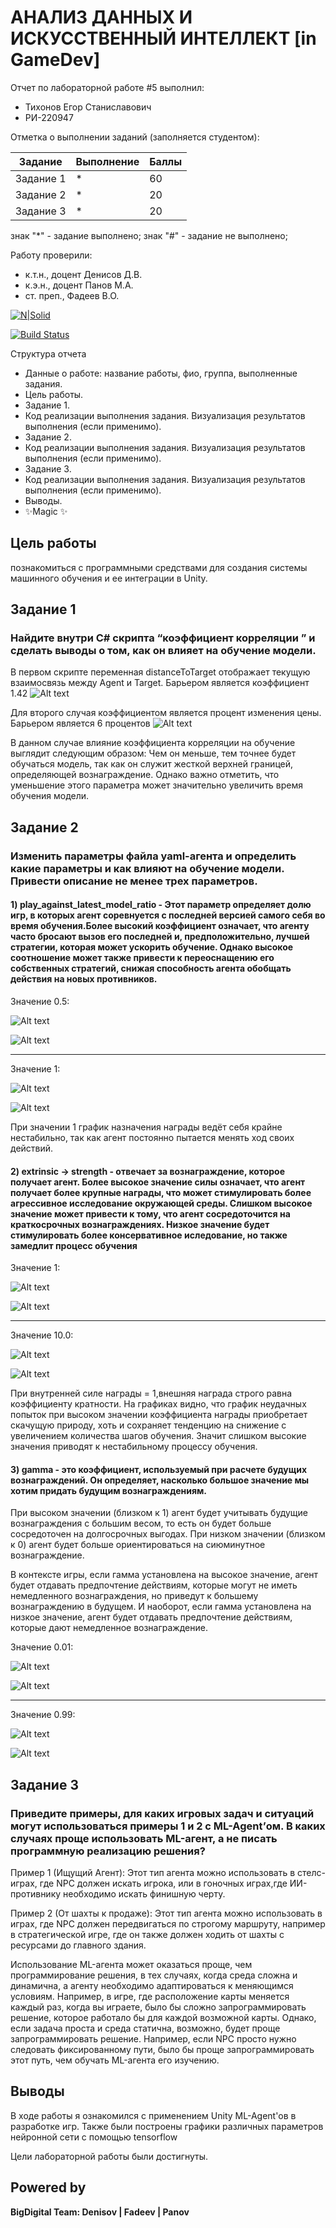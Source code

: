 # АНАЛИЗ ДАННЫХ И ИСКУССТВЕННЫЙ ИНТЕЛЛЕКТ [in GameDev]
Отчет по лабораторной работе #5 выполнил:
- Тихонов Егор Станиславович
- РИ-220947  

Отметка о выполнении заданий (заполняется студентом):

| Задание | Выполнение | Баллы |
| ------ | ------ | ------ |
| Задание 1 | * | 60 |
| Задание 2 | * | 20 |
| Задание 3 | * | 20 |

знак "*" - задание выполнено; знак "#" - задание не выполнено;

Работу проверили:
- к.т.н., доцент Денисов Д.В.
- к.э.н., доцент Панов М.А.
- ст. преп., Фадеев В.О.

[![N|Solid](https://cldup.com/dTxpPi9lDf.thumb.png)](https://nodesource.com/products/nsolid)

[![Build Status](https://travis-ci.org/joemccann/dillinger.svg?branch=master)](https://travis-ci.org/joemccann/dillinger)

Структура отчета

- Данные о работе: название работы, фио, группа, выполненные задания.
- Цель работы.
- Задание 1.
- Код реализации выполнения задания. Визуализация результатов выполнения (если применимо).
- Задание 2.
- Код реализации выполнения задания. Визуализация результатов выполнения (если применимо).
- Задание 3.
- Код реализации выполнения задания. Визуализация результатов выполнения (если применимо).
- Выводы.
- ✨Magic ✨

## Цель работы
познакомиться с программными средствами для создания системы машинного обучения и ее интеграции в Unity.


## Задание 1
### Найдите внутри C# скрипта “коэффициент корреляции ” и сделать выводы о том, как он влияет на обучение модели.


В первом скрипте переменная distanceToTarget отображает текущую взаимосвязь между Agent и Target. Барьером является коэффициент 1.42
![Alt text](https://media.discordapp.net/attachments/914593555526320151/1185026149101871144/image.png?ex=658e1c9a&is=657ba79a&hm=32291e2b90004cd752acf870a92176c3f3c8fed3b0160de79ec1e57c700dccbb&=&format=webp&quality=lossless&width=1148&height=276 "Коэффицент корреляции")

Для второго случая коэффициентом является процент изменения цены. Барьером является 6 процентов
![Alt text](https://media.discordapp.net/attachments/914593555526320151/1185026149462585435/image.png?ex=658e1c9a&is=657ba79a&hm=d104bd110c8e435917ab23d10897b4f1cf3cdb38212add968b42eb5f75412ed7&=&format=webp&quality=lossless&width=1081&height=443 "Коэффицент корреляции")


В данном случае влияние коэффициента корреляции на обучение выглядит следующим образом: Чем он меньше, тем точнее будет обучаться модель, так как он служит жесткой верхней границей, определяющей вознаграждение. Однако важно отметить, что уменьшение этого параметра может значительно увеличить время обучения модели.


## Задание 2
### Изменить параметры файла yaml-агента и определить какие параметры и как влияют на обучение модели. Привести описание не менее трех параметров.

#### 1)  play_against_latest_model_ratio - Этот параметр определяет долю игр, в которых агент соревнуется с последней версией самого себя во время обучения.Более высокий коэффициент означает, что агенту часто бросают вызов его последней и, предположительно, лучшей стратегии, которая может ускорить обучение. Однако высокое соотношение может также привести к переоснащению его собственных стратегий, снижая способность агента обобщать действия на новых противников.

Значение 0.5:

![Alt text](https://media.discordapp.net/attachments/914593555526320151/1185040226540851260/image.png?ex=658e29b6&is=657bb4b6&hm=19b78ce9e4451bb441bc916fb5ffcc78ca0fe7ef0bb3e47b657749863e7ef053&=&format=webp&quality=lossless&width=875&height=662 "Environment, play_against_latest_model_ratio = 0.5")

![Alt text](https://media.discordapp.net/attachments/914593555526320151/1185040226213711872/image.png?ex=658e29b6&is=657bb4b6&hm=87a9db9647bd3fa82ea9b875f04c626000c70b1c3e0ae22d00d2a78411d1be13&=&format=webp&quality=lossless&width=1251&height=662 "Policy, play_against_latest_model_ratio = 0.5")

---
Значение 1:

![Alt text](https://media.discordapp.net/attachments/914593555526320151/1185042620305653831/image.png?ex=658e2bf1&is=657bb6f1&hm=6d6a69b8b572a8976b3a6f00585eda6558787079b010de3512f8a2c6209210d2&=&format=webp&quality=lossless&width=1336&height=661 "Environment, play_against_latest_model_ratio = 1.0")

![Alt text](https://media.discordapp.net/attachments/914593555526320151/1185042620767010896/image.png?ex=658e2bf1&is=657bb6f1&hm=ed3507b43167f6c2d5736fb532df550e6a46073310ca007c2e2f0294ab84471d&=&format=webp&quality=lossless&width=1440&height=657 "Policy, play_against_latest_model_ratio = 1.0")

При значении 1 график назначения награды ведёт себя крайне нестабильно, так как агент постоянно пытается менять ход своих действий.


#### 2) extrinsic -> strength - отвечает за вознаграждение, которое получает агент. Более высокое значение силы означает, что агент получает более крупные награды, что может стимулировать более агрессивное исследование окружающей среды. Слишком высокое значение может привести к тому, что агент сосредоточится на краткосрочных вознаграждениях. Низкое значение будет стимулировать более консервативное иследование, но также замедлит процесс обучения

Значение 1:

![Alt text](https://media.discordapp.net/attachments/914593555526320151/1185040226213711872/image.png?ex=658e29b6&is=657bb4b6&hm=87a9db9647bd3fa82ea9b875f04c626000c70b1c3e0ae22d00d2a78411d1be13&=&format=webp&quality=lossless&width=1251&height=662 "Environment, extrinsic -> strength = 1")

![Alt text](https://media.discordapp.net/attachments/914593555526320151/1185040226540851260/image.png?ex=658e29b6&is=657bb4b6&hm=19b78ce9e4451bb441bc916fb5ffcc78ca0fe7ef0bb3e47b657749863e7ef053&=&format=webp&quality=lossless&width=875&height=662 "Policy, extrinsic -> strength = 1")

---

Значение 10.0:

![Alt text](https://media.discordapp.net/attachments/914593555526320151/1185049579104776192/image.png?ex=658e326c&is=657bbd6c&hm=b2e34190a1ff25d9541a4b766f74d52666aa981436e20a6909cbb4b28b5d6b3e&=&format=webp&quality=lossless&width=1245&height=662 "Environment, extrinsic -> strength = 10.0")

![Alt text](https://media.discordapp.net/attachments/914593555526320151/1185049579503243374/image.png?ex=658e326c&is=657bbd6c&hm=033f26fa9019f67e92c007a8a221deb37297fa459bfe30a93c0c166fca0419e7&=&format=webp&quality=lossless&width=1362&height=661 "Policy, extrinsic -> strength = 10.0")

При внутренней силе награды = 1,внешняя награда строго равна коэффициенту кратности. На графиках видно, что график неудачных попыток при высоком значении коэффициента награды приобретает скачущую природу, хоть и сохраняет тенденцию на снижение с увеличением количества шагов обучения. Значит слишком высокие значения приводят к нестабильному процессу обучения. 

#### 3) gamma - это коэффициент, используемый при расчете будущих вознаграждений. Он определяет, насколько большое значение мы хотим придать будущим вознаграждениям.

При высоком значении (близком к 1) агент будет учитывать будущие вознаграждения с большим весом, то есть он будет больше сосредоточен на долгосрочных выгодах. При низком значении (близком к 0) агент будет больше ориентироваться на сиюминутное вознаграждение.

В контексте игры, если гамма установлена на высокое значение, агент будет отдавать предпочтение действиям, которые могут не иметь немедленного вознаграждения, но приведут к большему вознаграждению в будущем. И наоборот, если гамма установлена на низкое значение, агент будет отдавать предпочтение действиям, которые дают немедленное вознаграждение.

Значение 0.01:

![Alt text](https://media.discordapp.net/attachments/914593555526320151/1185058039506681877/image.png?ex=658e3a4d&is=657bc54d&hm=8c5aafa574529acb755be24564aa54a43679d8c3bb2c745f65168d61f2f997d4&=&format=webp&quality=lossless&width=1308&height=661 "Environment, extrinsic -> gamma = 0.01")

![Alt text](https://media.discordapp.net/attachments/914593555526320151/1185058039909322843/image.png?ex=658e3a4e&is=657bc54e&hm=29058a36846e6c84013ab4b56ebb4d8605a315503f84c895716531e7350c5e81&=&format=webp&quality=lossless&width=1365&height=662 "Policy, extrinsic -> gamma = 0.01")

---

Значение 0.99:

![Alt text](https://media.discordapp.net/attachments/914593555526320151/1185040226540851260/image.png?ex=658e29b6&is=657bb4b6&hm=19b78ce9e4451bb441bc916fb5ffcc78ca0fe7ef0bb3e47b657749863e7ef053&=&format=webp&quality=lossless&width=875&height=662 "Environment, extrinsic -> gamma = 0.99")

![Alt text](https://media.discordapp.net/attachments/914593555526320151/1185040226213711872/image.png?ex=658e29b6&is=657bb4b6&hm=87a9db9647bd3fa82ea9b875f04c626000c70b1c3e0ae22d00d2a78411d1be13&=&format=webp&quality=lossless&width=1251&height=662 "Policy, extrinsic -> gamma = 0.99")


## Задание 3
### Приведите примеры, для каких игровых задач и ситуаций могут использоваться примеры 1 и 2 с ML-Agent’ом. В каких случаях проще использовать ML-агент, а не писать программную реализацию решения? 

Пример 1 (Ищущий Агент): Этот тип агента можно использовать в стелс-играх, где NPC должен искать игрока, или в гоночных играх,где ИИ-противнику необходимо искать финишную черту.

Пример 2 (От шахты к продаже): Этот тип агента можно использовать в играх, где NPC должен передвигаться по строгому маршруту, например в стратегической игре, где он также должен ходить от шахты с ресурсами до главного здания.

Использование ML-агента может оказаться проще, чем программирование решения, в тех случаях, когда среда сложна и динамична, а агенту необходимо адаптироваться к меняющимся условиям. Например, в игре, где расположение карты меняется каждый раз, когда вы играете, было бы сложно запрограммировать решение, которое работало бы для каждой возможной карты.
Однако, если задача проста и среда статична, возможно, будет проще запрограммировать решение. Например, если NPC просто нужно следовать фиксированному пути, было бы проще запрограммировать этот путь, чем обучать ML-агента его изучению.


## Выводы
В ходе работы я ознакомился с применением  Unity ML-Agent'ов в разработке игр. Также были построены графики различных параметров нейронной сети с помощью tensorflow


Цели лабораторной работы были достигнуты.
## Powered by

**BigDigital Team: Denisov | Fadeev | Panov**
